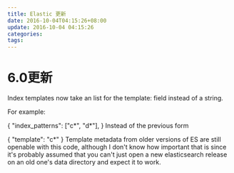 ```yaml
---
title: Elastic 更新
date: 2016-10-04T04:15:26+08:00
update: 2016-10-04 04:15:26
categories:
tags:
---
```

# 6.0更新
Index templates now take an list for the template: field instead of a string.

For example:

{
  "index_patterns":  ["c*", "d*"],
}
Instead of the previous form

{
  "template": "c*"
}
Template metadata from older versions of ES are still openable with this code, although I don't know how important that is since it's probably assumed that you can't just open a new elasticsearch release on an old one's data directory and expect it to work.
